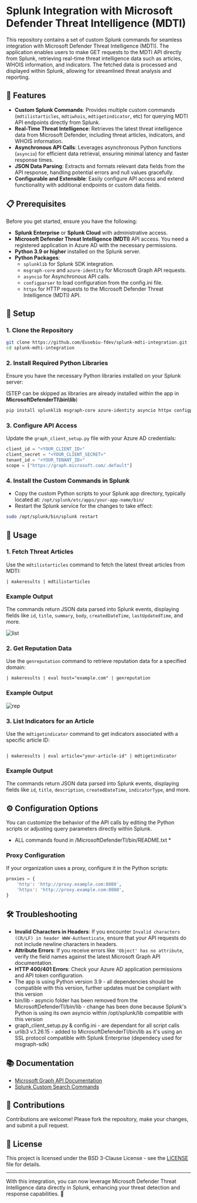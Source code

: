 # Splunk Integration with Microsoft Defender Threat Intelligence (MDTI)

This repository contains a set of custom Splunk commands for seamless integration with Microsoft Defender Threat Intelligence (MDTI). The application enables users to make GET requests to the MDTI API directly from Splunk, retrieving real-time threat intelligence data such as articles, WHOIS information, and indicators. The fetched data is processed and displayed within Splunk, allowing for streamlined threat analysis and reporting.

## 🌟 Features

- **Custom Splunk Commands**: Provides multiple custom commands (`mdtilistarticles`, `mdtiwhois`, `mdtigetindicator`, etc) for querying MDTI API endpoints directly from Splunk.
- **Real-Time Threat Intelligence**: Retrieves the latest threat intelligence data from Microsoft Defender, including threat articles, indicators, and WHOIS information.
- **Asynchronous API Calls**: Leverages asynchronous Python functions (`asyncio`) for efficient data retrieval, ensuring minimal latency and faster response times.
- **JSON Data Parsing**: Extracts and formats relevant data fields from the API response, handling potential errors and null values gracefully.
- **Configurable and Extensible**: Easily configure API access and extend functionality with additional endpoints or custom data fields.

## 📋 Prerequisites

Before you get started, ensure you have the following:

- **Splunk Enterprise** or **Splunk Cloud** with administrative access.
- **Microsoft Defender Threat Intelligence (MDTI)** API access. You need a registered application in Azure AD with the necessary permissions.
- **Python 3.9 or higher** installed on the Splunk server.
- **Python Packages**:
  - `splunklib` for Splunk SDK integration.
  - `msgraph-core` and `azure-identity` for Microsoft Graph API requests.
  - `asyncio` for Asynchronous API calls.
  - `configparser` to load configuration from the config.ini file.
  - `httpx` for HTTP requests to the Microsoft Defender Threat Intelligence (MDTI) API.

## 🔧 Setup

### 1. Clone the Repository

```bash
git clone https://github.com/Eusebiu-fdev/splunk-mdti-integration.git
cd splunk-mdti-integration
```

### 2. Install Required Python Libraries

Ensure you have the necessary Python libraries installed on your Splunk server:

(STEP can be skipped as libraries are already installed within the app in **MicrosoftDefenderTI\bin\lib**)

```bash
pip install splunklib msgraph-core azure-identity asyncio httpx configparser
```

### 3. Configure API Access

Update the `graph_client_setup.py` file with your Azure AD credentials:

```python
client_id = "<YOUR_CLIENT_ID>"
client_secret = "<YOUR_CLIENT_SECRET>"
tenant_id = "<YOUR_TENANT_ID>"
scope = ["https://graph.microsoft.com/.default"]
```

### 4. Install the Custom Commands in Splunk

- Copy the custom Python scripts to your Splunk app directory, typically located at:
  `/opt/splunk/etc/apps/your-app-name/bin/`
- Restart the Splunk service for the changes to take effect:

```bash
sudo /opt/splunk/bin/splunk restart
```

## 🚀 Usage

### 1. Fetch Threat Articles

Use the `mdtilistarticles` command to fetch the latest threat articles from MDTI:

```spl
| makeresults | mdtilistarticles
```

### Example Output

The commands return JSON data parsed into Splunk events, displaying fields like `id`, `title`, `summary`, `body`, `createdDateTime`, `lastUpdatedTime`, and more.

![list](https://github.com/user-attachments/assets/9f167cd5-e6a8-4fe4-b2e0-0dfefd42cd77)


### 2. Get Reputation Data

Use the `genreputation` command to retrieve reputation data for a specified domain:

```spl
| makeresults | eval host="example.com" | genreputation
```

### Example Output

![rep](https://github.com/user-attachments/assets/1ba93b30-ff6f-423e-a899-a151dcec634c)


### 3. List Indicators for an Article

Use the `mdtigetindicator` command to get indicators associated with a specific article ID:

```spl![list](https://github.com/user-attachments/assets/b7085ecc-c079-49a3-b44a-15e18a1e4c64)

| makeresults | eval article="your-article-id" | mdtigetindicator
```

### Example Output

The commands return JSON data parsed into Splunk events, displaying fields like `id`, `title`, `description`, `createdDateTime`, `indicatorType`, and more.


## ⚙️ Configuration Options

You can customize the behavior of the API calls by editing the Python scripts or adjusting query parameters directly within Splunk.

* ALL commands found in /MicrosoftDefenderTI/bin/README.txt *

### Proxy Configuration

If your organization uses a proxy, configure it in the Python scripts:

```python
proxies = {
    'http': 'http://proxy.example.com:8080',
    'https': 'http://proxy.example.com:8080',
}
```

## 🛠️ Troubleshooting

- **Invalid Characters in Headers**: If you encounter `Invalid characters (CR/LF) in header WWW-Authenticate`, ensure that your API requests do not include newline characters in headers.
- **Attribute Errors**: If you receive errors like `'Object' has no attribute`, verify the field names against the latest Microsoft Graph API documentation.
- **HTTP 400/401 Errors**: Check your Azure AD application permissions and API token configuration.
-  The app is using Python version 3.9 - all dependencies should be compatible with this version, further updates must be compliant with this version
-  bin/lib - asyncio folder has been removed from the MicrosoftDefenderTI/bin/lib
           - change has been done because Splunk's Python is using its own asyncio within /opt/splunk/lib compatible with this version
-  graph_client_setup.py & config.ini - are dependant for all script calls
-  urlib3 v.1.26.15 - added to MicrosoftDefenderTI/bin/lib as it's using an SSL protocol compatible with Splunk Enterprise (dependecy used for msgraph-sdk)



## 📚 Documentation

- [Microsoft Graph API Documentation](https://learn.microsoft.com/en-us/graph/api/overview)
- [Splunk Custom Search Commands](https://dev.splunk.com/enterprise/docs/devtools/customsearchcommands/)

## 🤝 Contributions

Contributions are welcome! Please fork the repository, make your changes, and submit a pull request.

## 📝 License

This project is licensed under the BSD 3-Clause License - see the [LICENSE](LICENSE) file for details.

---

With this integration, you can now leverage Microsoft Defender Threat Intelligence data directly in Splunk, enhancing your threat detection and response capabilities. 🎉
